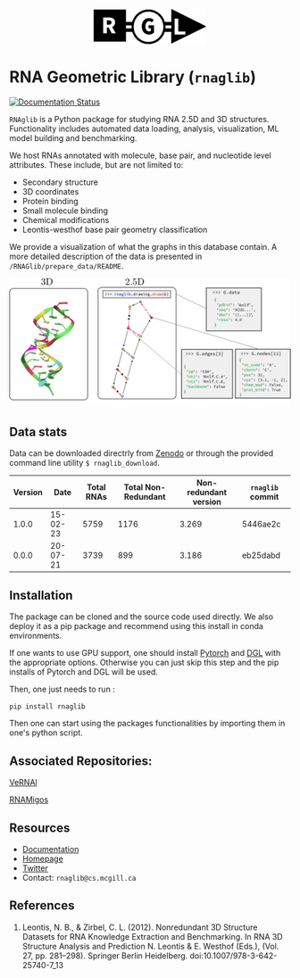 
<p align="center">
<img src="https://raw.githubusercontent.com/cgoliver/rnaglib/master/images/rgl.png#gh-light-mode-only" width="40%">
</p>


# RNA Geometric Library (`rnaglib`)
[![Documentation Status](https://readthedocs.org/projects/rnaglib/badge/?version=latest)](https://rnaglib.readthedocs.io/en/latest/?badge=latest)

`RNAglib` is a Python package for studying RNA 2.5D and 3D structures. Functionality includes automated data loading, analysis,
visualization, ML model building and benchmarking.

We host RNAs annotated with molecule, base pair, and nucleotide level attributes. These include, but are not limited to:

* Secondary structure
* 3D coordinates
* Protein binding 
* Small molecule binding 
* Chemical modifications 
* Leontis-westhof base pair geometry classification

We provide a visualization of what the graphs in this database contain.
A more detailed description of the data is presented in `/RNAGlib/prepare_data/README`.

![Example graph](https://raw.githubusercontent.com/cgoliver/rnaglib/master/images/rgl_fig.png)

## Data stats

Data can be downloaded directrly from [Zenodo](https://sandbox.zenodo.org/record/1168342) or through the provided command 
line utility `$ rnaglib_download`.

| Version | Date | Total RNAs | Total Non-Redundant | Non-redundant version | `rnaglib` commit  |
----------|------|------------|---------------------|-----------------------|-------------------|
1.0.0    | 15-02-23 | 5759   | 1176                | 3.269                 |  5446ae2c         |
0.0.0     | 20-07-21 | 3739   | 899                 | 3.186                 |  eb25dabd         |


## Installation

The package can be cloned and the source code used directly. We also deploy it as a pip package and recommend using this
install in conda environments.

If one wants to use GPU support, one should install [Pytorch](https://pytorch.org/get-started/locally/)
and [DGL](https://www.dgl.ai/pages/start.html) with the appropriate options. Otherwise you can just skip this step and
the pip installs of Pytorch and DGL will be used.

Then, one just needs to run :

```
pip install rnaglib
```

Then one can start using the packages functionalities by importing them in one's python script.


## Associated Repositories:

[VeRNAl](https://github.com/cgoliver/vernal)

[RNAMigos](https://github.com/cgoliver/RNAmigos)


## Resources

* [Documentation](https://rnaglib.readthedocs.io/en/latest/?badge=latest)
* [Homepage](https://rnaglib.cs.mcgill.ca/)
* [Twitter](https://twitter.com/rnaglib)
* Contact: `rnaglib@cs.mcgill.ca`

## References

1. Leontis, N. B., & Zirbel, C. L. (2012). Nonredundant 3D Structure Datasets for RNA Knowledge Extraction and
   Benchmarking. In RNA 3D Structure Analysis and Prediction N. Leontis & E. Westhof (Eds.), (Vol. 27, pp. 281–298).
   Springer Berlin Heidelberg. doi:10.1007/978-3-642-25740-7\_13

